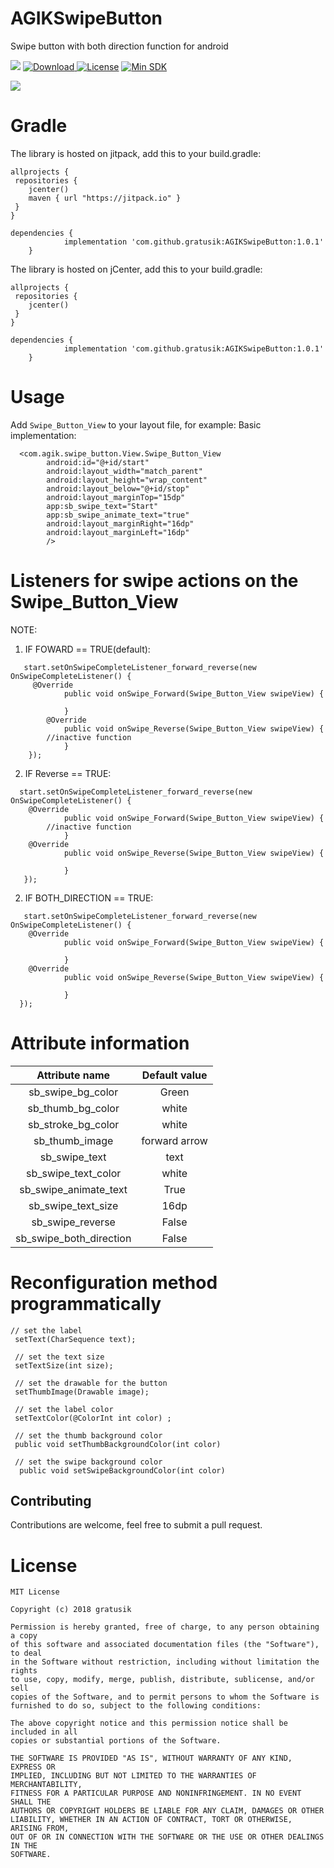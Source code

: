 # AGIKSwipeButton
Swipe button with both direction function for android

[![](https://jitpack.io/v/gratusik/AGIKButtonSwipe.svg)](https://jitpack.io/#gratusik/AGIKButtonSwipe)
[ ![Download](https://api.bintray.com/packages/gratusik/AGIKSwipeButton/com.github.gratusik.AGIKSwipeButton/images/download.svg) ](https://bintray.com/gratusik/AGIKSwipeButton/com.github.gratusik.AGIKSwipeButton/_latestVersion)
[![License](https://img.shields.io/badge/License-MIT-blue.svg)](https://github.com/gratusik/AGIKButtonSwipe/blob/master/LICENSE)
[![Min SDK](https://img.shields.io/badge/Min%20SDK-15-e91e63.svg)](https://developer.android.com/about/versions/android-4.0.3)

![](https://raw.githubusercontent.com/gratusik/AGIKButtonSwipe/master/demo.gif)

# Gradle
The library is hosted on jitpack, add this to your build.gradle:
```
allprojects {
 repositories {
    jcenter()
    maven { url "https://jitpack.io" }
 }
}
```
```
dependencies {
	        implementation 'com.github.gratusik:AGIKSwipeButton:1.0.1'
	}
```

The library is hosted on jCenter, add this to your build.gradle:
```
allprojects {
 repositories {
    jcenter()
 }
}
```
```
dependencies {
	        implementation 'com.github.gratusik:AGIKSwipeButton:1.0.1'
	}
```

# Usage
 Add `Swipe_Button_View` to your layout file, for example:
 Basic implementation:
```
  <com.agik.swipe_button.View.Swipe_Button_View
        android:id="@+id/start"
        android:layout_width="match_parent"
        android:layout_height="wrap_content"
        android:layout_below="@+id/stop"
        android:layout_marginTop="15dp"
        app:sb_swipe_text="Start"
        app:sb_swipe_animate_text="true"
        android:layout_marginRight="16dp"
        android:layout_marginLeft="16dp"
        />
```

# Listeners for swipe actions on the Swipe_Button_View

NOTE: 
1. IF FOWARD == TRUE(default):
```
   start.setOnSwipeCompleteListener_forward_reverse(new OnSwipeCompleteListener() {
	 @Override
            public void onSwipe_Forward(Swipe_Button_View swipeView) {

            }
	    @Override
            public void onSwipe_Reverse(Swipe_Button_View swipeView) {
		//inactive function
            }
    });
```
2. IF Reverse  == TRUE:
```
  start.setOnSwipeCompleteListener_forward_reverse(new OnSwipeCompleteListener() {
 	@Override
            public void onSwipe_Forward(Swipe_Button_View swipeView) {
		//inactive function
            }
	@Override
            public void onSwipe_Reverse(Swipe_Button_View swipeView) {

            }
   });
```
2. IF BOTH_DIRECTION == TRUE:
```
   start.setOnSwipeCompleteListener_forward_reverse(new OnSwipeCompleteListener() {
 	@Override
            public void onSwipe_Forward(Swipe_Button_View swipeView) {

            }
	@Override
            public void onSwipe_Reverse(Swipe_Button_View swipeView) {

            }
  });
```

# Attribute information


|Attribute name|Default value|
|:-:|:-:|
|sb_swipe_bg_color| Green |
|sb_thumb_bg_color| white |
|sb_stroke_bg_color| white |
|sb_thumb_image| forward arrow |
|sb_swipe_text| text |
|sb_swipe_text_color| white |
|sb_swipe_animate_text| True |
|sb_swipe_text_size| 16dp |
|sb_swipe_reverse| False |
|sb_swipe_both_direction| False |


# Reconfiguration method programmatically

```
// set the label
 setText(CharSequence text); 
 
 // set the text size
 setTextSize(int size);
 
 // set the drawable for the button
 setThumbImage(Drawable image);
 
 // set the label color
 setTextColor(@ColorInt int color) ;
 
 // set the thumb background color
 public void setThumbBackgroundColor(int color)
 
 // set the swipe background color
  public void setSwipeBackgroundColor(int color)
```

## Contributing

Contributions are welcome, feel free to submit a pull request.

# License

```
MIT License

Copyright (c) 2018 gratusik

Permission is hereby granted, free of charge, to any person obtaining a copy
of this software and associated documentation files (the "Software"), to deal
in the Software without restriction, including without limitation the rights
to use, copy, modify, merge, publish, distribute, sublicense, and/or sell
copies of the Software, and to permit persons to whom the Software is
furnished to do so, subject to the following conditions:

The above copyright notice and this permission notice shall be included in all
copies or substantial portions of the Software.

THE SOFTWARE IS PROVIDED "AS IS", WITHOUT WARRANTY OF ANY KIND, EXPRESS OR
IMPLIED, INCLUDING BUT NOT LIMITED TO THE WARRANTIES OF MERCHANTABILITY,
FITNESS FOR A PARTICULAR PURPOSE AND NONINFRINGEMENT. IN NO EVENT SHALL THE
AUTHORS OR COPYRIGHT HOLDERS BE LIABLE FOR ANY CLAIM, DAMAGES OR OTHER
LIABILITY, WHETHER IN AN ACTION OF CONTRACT, TORT OR OTHERWISE, ARISING FROM,
OUT OF OR IN CONNECTION WITH THE SOFTWARE OR THE USE OR OTHER DEALINGS IN THE
SOFTWARE.
```
